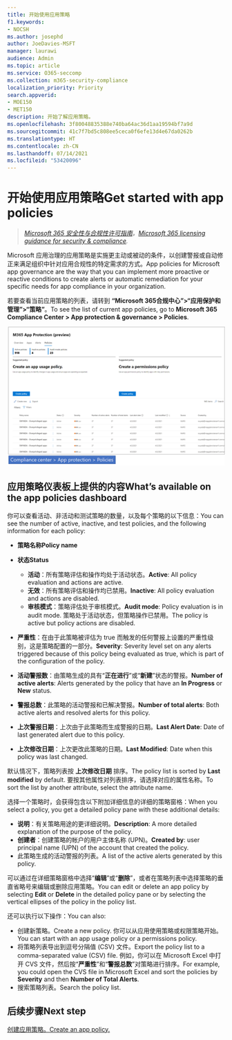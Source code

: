 ```yaml
---
title: 开始使用应用策略
f1.keywords:
- NOCSH
ms.author: josephd
author: JoeDavies-MSFT
manager: laurawi
audience: Admin
ms.topic: article
ms.service: O365-seccomp
ms.collection: m365-security-compliance
localization_priority: Priority
search.appverid:
- MOE150
- MET150
description: 开始了解应用策略。
ms.openlocfilehash: 3f80048835388e740ba64ac36d1aa19594bf7a9d
ms.sourcegitcommit: 41c7f7bd5c808ee5ceca0f6efe13d4e67da0262b
ms.translationtype: HT
ms.contentlocale: zh-CN
ms.lasthandoff: 07/14/2021
ms.locfileid: "53420096"
---
```

# <a name="get-started-with-app-policies"></a><span data-ttu-id="7315b-103">开始使用应用策略</span><span class="sxs-lookup"><span data-stu-id="7315b-103">Get started with app policies</span></span>

><span data-ttu-id="7315b-104">*[Microsoft 365 安全性与合规性许可指南](https://aka.ms/ComplianceSD)。*</span><span class="sxs-lookup"><span data-stu-id="7315b-104">*[Microsoft 365 licensing guidance for security & compliance](https://aka.ms/ComplianceSD).*</span></span>

<span data-ttu-id="7315b-105">Microsoft 应用治理的应用策略是实施更主动或被动的条件，以创建警报或自动修正来满足组织中针对应用合规性的特定需求的方式。</span><span class="sxs-lookup"><span data-stu-id="7315b-105">App policies for Microsoft app governance are the way that you can implement more proactive or reactive conditions to create alerts or automatic remediation for your specific needs for app compliance in your organization.</span></span>

<span data-ttu-id="7315b-106">若要查看当前应用策略的列表，请转到 **“Microsoft 365合规中心”>“应用保护和管理”>“策略”**。</span><span class="sxs-lookup"><span data-stu-id="7315b-106">To see the list of current app policies, go to **Microsoft 365 Compliance Center > App protection & governance > Policies**.</span></span>

![Microsoft 365 合规中心内的 MAPG 策略摘要页面](..\media\manage-app-protection-governance\mapg-cc-policies.png)

## <a name="whats-available-on-the-app-policies-dashboard"></a><span data-ttu-id="7315b-108">应用策略仪表板上提供的内容</span><span class="sxs-lookup"><span data-stu-id="7315b-108">What’s available on the app policies dashboard</span></span>

<span data-ttu-id="7315b-109">你可以查看活动、非活动和测试策略的数量，以及每个策略的以下信息：</span><span class="sxs-lookup"><span data-stu-id="7315b-109">You can see the number of active, inactive, and test policies, and the following information for each policy:</span></span>

- <span data-ttu-id="7315b-110">**策略名称**</span><span class="sxs-lookup"><span data-stu-id="7315b-110">**Policy name**</span></span>
- <span data-ttu-id="7315b-111">**状态**</span><span class="sxs-lookup"><span data-stu-id="7315b-111">**Status**</span></span>

  - <span data-ttu-id="7315b-112">**活动**：所有策略评估和操作均处于活动状态。</span><span class="sxs-lookup"><span data-stu-id="7315b-112">**Active**:  All policy evaluation and actions are active.</span></span>
  - <span data-ttu-id="7315b-113">**无效**：所有策略评估和操作均已禁用。</span><span class="sxs-lookup"><span data-stu-id="7315b-113">**Inactive**: All policy evaluation and actions are disabled.</span></span>
  - <span data-ttu-id="7315b-114">**审核模式**：策略评估处于审核模式。</span><span class="sxs-lookup"><span data-stu-id="7315b-114">**Audit mode**: Policy evaluation is in audit mode.</span></span> <span data-ttu-id="7315b-115">策略处于活动状态，但策略操作已禁用。</span><span class="sxs-lookup"><span data-stu-id="7315b-115">The policy is active but policy actions are disabled.</span></span>

- <span data-ttu-id="7315b-116">**严重性**：在由于此策略被评估为 true 而触发的任何警报上设置的严重性级别，这是策略配置的一部分。</span><span class="sxs-lookup"><span data-stu-id="7315b-116">**Severity**: Severity level set on any alerts triggered because of this policy being evaluated as true, which is part of the configuration of the policy.</span></span>
- <span data-ttu-id="7315b-117">**活动警报数**：由策略生成的具有“**正在进行**”或“**新建**”状态的警报。</span><span class="sxs-lookup"><span data-stu-id="7315b-117">**Number of active alerts**: Alerts generated by the policy that have an **In Progress** or **New** status.</span></span>
- <span data-ttu-id="7315b-118">**警报总数**：此策略的活动警报和已解决警报。</span><span class="sxs-lookup"><span data-stu-id="7315b-118">**Number of total alerts**: Both active alerts and resolved alerts for this policy.</span></span>
- <span data-ttu-id="7315b-119">**上次警报日期**：上次由于此策略而生成警报的日期。</span><span class="sxs-lookup"><span data-stu-id="7315b-119">**Last Alert Date**: Date of last generated alert due to this policy.</span></span>
- <span data-ttu-id="7315b-120">**上次修改日期**：上次更改此策略的日期。</span><span class="sxs-lookup"><span data-stu-id="7315b-120">**Last Modified**: Date when this policy was last changed.</span></span>

<span data-ttu-id="7315b-121">默认情况下，策略列表按 **上次修改日期** 排序。</span><span class="sxs-lookup"><span data-stu-id="7315b-121">The policy list is sorted by **Last modified** by default.</span></span> <span data-ttu-id="7315b-122">要按其他属性对列表排序，请选择对应的属性名称。</span><span class="sxs-lookup"><span data-stu-id="7315b-122">To sort the list by another attribute, select the attribute name.</span></span>

<span data-ttu-id="7315b-123">选择一个策略时，会获得包含以下附加详细信息的详细的策略窗格：</span><span class="sxs-lookup"><span data-stu-id="7315b-123">When you select a policy, you get a detailed policy pane with these additional details:</span></span>

- <span data-ttu-id="7315b-124">**说明**：有关策略用途的更详细说明。</span><span class="sxs-lookup"><span data-stu-id="7315b-124">**Description**: A more detailed explanation of the purpose of the policy.</span></span>
- <span data-ttu-id="7315b-125">**创建者**：创建策略的帐户的用户主体名称 (UPN)。</span><span class="sxs-lookup"><span data-stu-id="7315b-125">**Created by**: user principal name (UPN) of the account that created the policy.</span></span>
- <span data-ttu-id="7315b-126">此策略生成的活动警报的列表。</span><span class="sxs-lookup"><span data-stu-id="7315b-126">A list of the active alerts generated by this policy.</span></span>

<span data-ttu-id="7315b-127">可以通过在详细策略窗格中选择“**编辑**”或“**删除**”，或者在策略列表中选择策略的垂直省略号来编辑或删除应用策略。</span><span class="sxs-lookup"><span data-stu-id="7315b-127">You can edit or delete an app policy by selecting **Edit** or **Delete** in the detailed policy pane or by selecting the vertical ellipses of the policy in the policy list.</span></span>

<span data-ttu-id="7315b-128">还可以执行以下操作：</span><span class="sxs-lookup"><span data-stu-id="7315b-128">You can also:</span></span>

- <span data-ttu-id="7315b-129">创建新策略。</span><span class="sxs-lookup"><span data-stu-id="7315b-129">Create a new policy.</span></span> <span data-ttu-id="7315b-130">你可以从应用使用策略或权限策略开始。</span><span class="sxs-lookup"><span data-stu-id="7315b-130">You can start with an app usage policy or a permissions policy.</span></span>
- <span data-ttu-id="7315b-131">将策略列表导出到逗号分隔值 (CSV) 文件。</span><span class="sxs-lookup"><span data-stu-id="7315b-131">Export the policy list to a comma-separated value (CSV) file.</span></span> <span data-ttu-id="7315b-132">例如，你可以在 Microsoft Excel 中打开 CVS 文件，然后按“**严重性**”和“**警报总数**”对策略进行排序。</span><span class="sxs-lookup"><span data-stu-id="7315b-132">For example, you could open the CVS file in Microsoft Excel and sort the policies by **Severity** and then **Number of Total Alerts**.</span></span>
- <span data-ttu-id="7315b-133">搜索策略列表。</span><span class="sxs-lookup"><span data-stu-id="7315b-133">Search the policy list.</span></span>

## <a name="next-step"></a><span data-ttu-id="7315b-134">后续步骤</span><span class="sxs-lookup"><span data-stu-id="7315b-134">Next step</span></span>

[<span data-ttu-id="7315b-135">创建应用策略。</span><span class="sxs-lookup"><span data-stu-id="7315b-135">Create an app policy.</span></span>](app-governance-app-policies-create.md)
